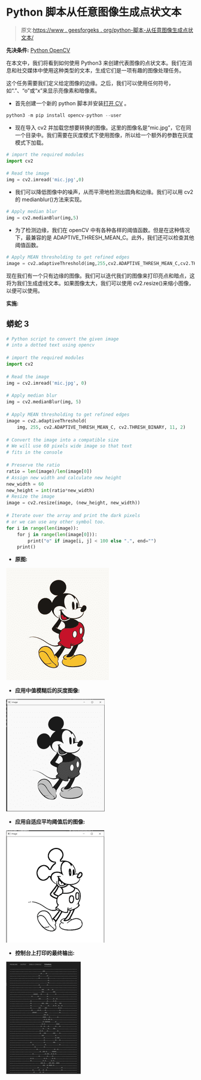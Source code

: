 # Python 脚本从任意图像生成点状文本

> 原文:[https://www . geesforgeks . org/python-脚本-从任意图像生成点状文本/](https://www.geeksforgeeks.org/python-script-to-generate-dotted-text-from-any-image/)

**先决条件:** [Python OpenCV](https://www.geeksforgeeks.org/opencv-python-tutorial/)

在本文中，我们将看到如何使用 Python3 来创建代表图像的点状文本。我们在消息和社交媒体中使用这种类型的文本，生成它们是一项有趣的图像处理任务。

这个任务需要我们定义给定图像的边缘。之后，我们可以使用任何符号，如“.”、“o”或“x”来显示亮像素和暗像素。

*   首先创建一个新的 python 脚本并安装[打开 CV](https://pypi.org/project/opencv-python/) 。

```py
python3 -m pip install opencv-python --user
```

*   现在导入 cv2 并加载您想要转换的图像。这里的图像名是“mic.jpg”，它在同一个目录中。我们需要在灰度模式下使用图像，所以给一个额外的参数在灰度模式下加载。

```py
# import the required modules
import cv2

# Read the image
img = cv2.imread('mic.jpg',0)
```

*   我们可以降低图像中的噪声，从而平滑地检测出圆角和边缘。我们可以用 cv2 的 medianblur()方法来实现。

```py
# Apply median blur
img = cv2.medianBlur(img,5)
```

*   为了检测边缘，我们在 openCV 中有各种各样的阈值函数。但是在这种情况下，最兼容的是 ADAPTIVE_THRESH_MEAN_C。此外，我们还可以检查其他阈值函数。

```py
# Apply MEAN thresholding to get refined edges
image = cv2.adaptiveThreshold(img,255,cv2.ADAPTIVE_THRESH_MEAN_C,cv2.THRESH_BINARY,11,2)
```

现在我们有一个只有边缘的图像。我们可以迭代我们的图像来打印亮点和暗点，这将为我们生成虚线文本。如果图像太大，我们可以使用 cv2.resize()来缩小图像，以便可以使用。

**实施:**

## 蟒蛇 3

```py
# Python script to convert the given image
# into a dotted text using opencv

# import the required modules
import cv2

# Read the image
img = cv2.imread('mic.jpg', 0)

# Apply median blur
img = cv2.medianBlur(img, 5)

# Apply MEAN thresholding to get refined edges
image = cv2.adaptiveThreshold(
    img, 255, cv2.ADAPTIVE_THRESH_MEAN_C, cv2.THRESH_BINARY, 11, 2)

# Convert the image into a compatible size
# We will use 60 pixels wide image so that text
# fits in the console

# Preserve the ratio
ratio = len(image)/len(image[0])
# Assign new width and calculate new height
new_width = 60
new_height = int(ratio*new_width)
# Resize the image
image = cv2.resize(image, (new_height, new_width))

# Iterate over the array and print the dark pixels
# or we can use any other symbol too.
for i in range(len(image)):
    for j in range(len(image[0])):
        print("o" if image[i, j] < 100 else ".", end="")
    print()
```

*   **原图:**

![](img/e8263bcecfa35d1a079ca840d6749547.png)

*   **应用中值模糊后的灰度图像:**

![](img/05658e8b35c56dfac9665c185e792005.png)

*   **应用自适应平均阈值后的图像:**

![](img/c6889b3f3dcd29b79c7901ce5626ce49.png)

*   **控制台上打印的最终输出:**

![](img/5b1d793ec8fd17c52444a6f6128dd491.png)